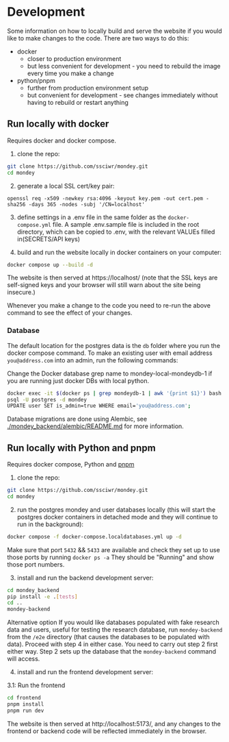 # Development

Some information on how to locally build and serve the website if you would like to make changes to the code.
There are two ways to do this:

- docker
  - closer to production environment
  - but less convenient for development - you need to rebuild the image every time you make a change
- python/pnpm
  - further from production environment setup
  - but convenient for development - see changes immediately without having to rebuild or restart anything

## Run locally with docker

Requires docker and docker compose.

1. clone the repo:

```sh
git clone https://github.com/ssciwr/mondey.git
cd mondey
```

2. generate a local SSL cert/key pair:

```
openssl req -x509 -newkey rsa:4096 -keyout key.pem -out cert.pem -sha256 -days 365 -nodes -subj '/CN=localhost'
```

3. define settings in a .env file in the same folder as the `docker-compose.yml` file. A sample .env.sample file is included in the root directory, which can be copied to .env, with the relevant VALUEs filled in(SECRETS/API keys)

3. build and run the website locally in docker containers on your computer:

```sh
docker compose up --build -d
```

The website is then served at https://localhost/
(note that the SSL keys are self-signed keys and your browser will still warn about the site being insecure.)

Whenever you make a change to the code you need to re-run the above command to see the effect of your changes.

### Database

The default location for the postgres data is the `db` folder where you run the docker compose command.
To make an existing user with email address `you@address.com` into an admin, run the following commands:

Change the Docker database grep name to mondey-local-mondeydb-1 if you are running just docker DBs with local python.

```sh
docker exec -it $(docker ps | grep mondeydb-1 | awk '{print $1}') bash
psql -U postgres -d mondey
UPDATE user SET is_admin=true WHERE email='you@address.com';
```

Database migrations are done using Alembic, see [./mondey_backend/alembic/README.md](./mondey_backend/alembic/README.md) for more information.

## Run locally with Python and pnpm

Requires docker compose, Python and [pnpm](https://pnpm.io/installation#using-a-standalone-script)

1. clone the repo:

```sh
git clone https://github.com/ssciwr/mondey.git
cd mondey
```

2. run the postgres mondey and user databases locally (this will start the postgres docker containers in detached mode and they will continue to run in the background):

```sh
docker compose -f docker-compose.localdatabases.yml up -d
```

Make sure that port `5432` && `5433` are available and check they set up to use those ports by running `docker ps -a`
They should be "Running" and show those port numbers.

3. install and run the backend development server:

```sh
cd mondey_backend
pip install -e .[tests]
cd ..
mondey-backend
```

Alternative option If you would like databases populated with fake research data and users, useful for testing the research database,
 run `mondey-backend` from the `/e2e` directory (that causes the databases to be populated with data). Proceed with step 4 in either case.
You need to carry out step 2 first either way. Step 2 sets up the database that the `mondey-backend` command will access.

4. install and run the frontend development server:

3.1: Run the frontend
```sh
cd frontend
pnpm install
pnpm run dev
```

The website is then served at http://localhost:5173/, and any changes to the frontend or backend code
will be reflected immediately in the browser.

